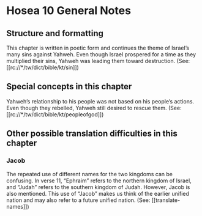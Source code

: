 # Hosea 10 General Notes
## Structure and formatting

This chapter is written in poetic form and continues the theme of Israel’s many sins against Yahweh. Even though Israel prospered for a time as they multiplied their sins, Yahweh was leading them toward destruction. (See: [[rc://*/tw/dict/bible/kt/sin]])

## Special concepts in this chapter

Yahweh’s relationship to his people was not based on his people’s actions. Even though they rebelled, Yahweh still desired to rescue them. (See: [[rc://*/tw/dict/bible/kt/peopleofgod]])

## Other possible translation difficulties in this chapter

### Jacob

The repeated use of different names for the two kingdoms can be confusing. In verse 11, “Ephraim” refers to the northern kingdom of Israel, and “Judah” refers to the southern kingdom of Judah. However, Jacob is also mentioned. This use of “Jacob” makes us think of the earlier unified nation and may also refer to a future unified nation. (See: [[translate-names]])